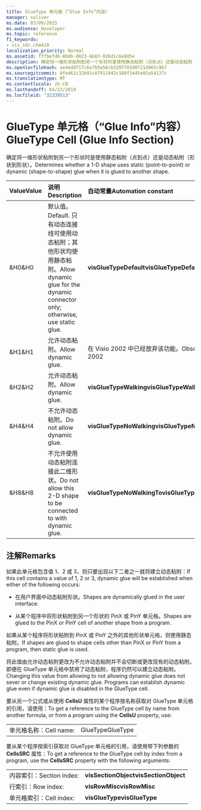 ```yaml
---
title: GlueType 单元格（“Glue Info”内容）
manager: soliver
ms.date: 03/09/2015
ms.audience: Developer
ms.topic: reference
f1_keywords:
- vis_sdr.chm420
localization_priority: Normal
ms.assetid: fffbefd6-8b0b-0023-6b03-026d1c6e885e
description: 确定将一维形状粘附到另一个形状时是使用静态粘附（点到点）还是动态粘附（形状到形状）。
ms.openlocfilehash: ae4eddf17c6e7b5e56cb3397f03d0721d965c9b7
ms.sourcegitcommit: 8fe462c32b91c87911942c188f3445e85a54137c
ms.translationtype: MT
ms.contentlocale: zh-CN
ms.lasthandoff: 04/23/2019
ms.locfileid: "32339513"
---
```

# <a name="gluetype-cell-glue-info-section"></a><span data-ttu-id="bed5f-103">GlueType 单元格（“Glue Info”内容）</span><span class="sxs-lookup"><span data-stu-id="bed5f-103">GlueType Cell (Glue Info Section)</span></span>

<span data-ttu-id="bed5f-104">确定将一维形状粘附到另一个形状时是使用静态粘附（点到点）还是动态粘附（形状到形状）。</span><span class="sxs-lookup"><span data-stu-id="bed5f-104">Determines whether a 1-D shape uses static (point-to-point) or dynamic (shape-to-shape) glue when it is glued to another shape.</span></span>
  
|<span data-ttu-id="bed5f-105">**Value**</span><span class="sxs-lookup"><span data-stu-id="bed5f-105">**Value**</span></span>|<span data-ttu-id="bed5f-106">**说明**</span><span class="sxs-lookup"><span data-stu-id="bed5f-106">**Description**</span></span>|<span data-ttu-id="bed5f-107">**自动常量**</span><span class="sxs-lookup"><span data-stu-id="bed5f-107">**Automation constant**</span></span>|
|:-----|:-----|:-----|
| <span data-ttu-id="bed5f-108">&amp;H0</span><span class="sxs-lookup"><span data-stu-id="bed5f-108">&amp;H0</span></span>  <br/> | <span data-ttu-id="bed5f-109">默认值。</span><span class="sxs-lookup"><span data-stu-id="bed5f-109">Default.</span></span> <span data-ttu-id="bed5f-110">只有动态连接线可使用动态粘附；其他形状均使用静态粘附。</span><span class="sxs-lookup"><span data-stu-id="bed5f-110">Allow dynamic glue for the dynamic connector only; otherwise, use static glue.</span></span>  <br/> |<span data-ttu-id="bed5f-111">**visGlueTypeDefault**</span><span class="sxs-lookup"><span data-stu-id="bed5f-111">**visGlueTypeDefault**</span></span> <br/> |
| <span data-ttu-id="bed5f-112">&amp;H1</span><span class="sxs-lookup"><span data-stu-id="bed5f-112">&amp;H1</span></span>  <br/> | <span data-ttu-id="bed5f-113">允许动态粘附。</span><span class="sxs-lookup"><span data-stu-id="bed5f-113">Allow dynamic glue.</span></span>  <br/> | <span data-ttu-id="bed5f-114">在 Visio 2002 中已经放弃该功能。</span><span class="sxs-lookup"><span data-stu-id="bed5f-114">Obsolete in Visio 2002</span></span>  <br/> |
| <span data-ttu-id="bed5f-115">&amp;H2</span><span class="sxs-lookup"><span data-stu-id="bed5f-115">&amp;H2</span></span>  <br/> | <span data-ttu-id="bed5f-116">允许动态粘附。</span><span class="sxs-lookup"><span data-stu-id="bed5f-116">Allow dynamic glue.</span></span>  <br/> |<span data-ttu-id="bed5f-117">**visGlueTypeWalking**</span><span class="sxs-lookup"><span data-stu-id="bed5f-117">**visGlueTypeWalking**</span></span> <br/> |
| <span data-ttu-id="bed5f-118">&amp;H4</span><span class="sxs-lookup"><span data-stu-id="bed5f-118">&amp;H4</span></span>  <br/> | <span data-ttu-id="bed5f-119">不允许动态粘附。</span><span class="sxs-lookup"><span data-stu-id="bed5f-119">Do not allow dynamic glue.</span></span>  <br/> |<span data-ttu-id="bed5f-120">**visGlueTypeNoWalking**</span><span class="sxs-lookup"><span data-stu-id="bed5f-120">**visGlueTypeNoWalking**</span></span> <br/> |
| <span data-ttu-id="bed5f-121">&amp;H8</span><span class="sxs-lookup"><span data-stu-id="bed5f-121">&amp;H8</span></span>  <br/> | <span data-ttu-id="bed5f-122">不允许使用动态粘附连接此二维形状。</span><span class="sxs-lookup"><span data-stu-id="bed5f-122">Do not allow this 2-D shape to be connected to with dynamic glue.</span></span>  <br/> |<span data-ttu-id="bed5f-123">**visGlueTypeNoWalkingTo**</span><span class="sxs-lookup"><span data-stu-id="bed5f-123">**visGlueTypeNoWalkingTo**</span></span> <br/> |
   
## <a name="remarks"></a><span data-ttu-id="bed5f-124">注解</span><span class="sxs-lookup"><span data-stu-id="bed5f-124">Remarks</span></span>

<span data-ttu-id="bed5f-125">如果此单元格包含值 1、2 或 3，则只要出现以下二者之一就将建立动态粘附：</span><span class="sxs-lookup"><span data-stu-id="bed5f-125">If this cell contains a value of 1, 2 or 3, dynamic glue will be established when either of the following occurs:</span></span>
  
- <span data-ttu-id="bed5f-126">在用户界面中动态粘附形状。</span><span class="sxs-lookup"><span data-stu-id="bed5f-126">Shapes are dynamically glued in the user interface.</span></span>
    
- <span data-ttu-id="bed5f-127">从某个程序中将形状粘附到另一个形状的 PinX 或 PinY 单元格。</span><span class="sxs-lookup"><span data-stu-id="bed5f-127">Shapes are glued to the PinX or PinY cell of another shape from a program.</span></span>
    
<span data-ttu-id="bed5f-128">如果从某个程序将形状粘附到 PinX 或 PinY 之外的其他形状单元格，则使用静态粘附。</span><span class="sxs-lookup"><span data-stu-id="bed5f-128">If shapes are glued to shape cells other than PinX or PinY from a program, then static glue is used.</span></span>
  
<span data-ttu-id="bed5f-p102">将此值由允许动态粘附更改为不允许动态粘附并不会切断或更改现有的动态粘附。即便在 GlueType 单元格中禁用了动态粘附，程序仍然可以建立动态粘附。</span><span class="sxs-lookup"><span data-stu-id="bed5f-p102">Changing this value from allowing to not allowing dynamic glue does not sever or change existing dynamic glue. Programs can establish dynamic glue even if dynamic glue is disabled in the GlueType cell.</span></span>
  
<span data-ttu-id="bed5f-131">要从另一个公式或从使用 **CellsU** 属性的某个程序按名称获取对 GlueType 单元格的引用，请使用：</span><span class="sxs-lookup"><span data-stu-id="bed5f-131">To get a reference to the GlueType cell by name from another formula, or from a program using the **CellsU** property, use:</span></span> 
  
|||
|:-----|:-----|
| <span data-ttu-id="bed5f-132">单元格名称：</span><span class="sxs-lookup"><span data-stu-id="bed5f-132">Cell name:</span></span>  <br/> | <span data-ttu-id="bed5f-133">GlueType</span><span class="sxs-lookup"><span data-stu-id="bed5f-133">GlueType</span></span>  <br/> |
   
<span data-ttu-id="bed5f-134">要从某个程序按索引获取对 GlueType 单元格的引用，请使用带下列参数的 **CellsSRC** 属性：</span><span class="sxs-lookup"><span data-stu-id="bed5f-134">To get a reference to the GlueType cell by index from a program, use the **CellsSRC** property with the following arguments:</span></span> 
  
|||
|:-----|:-----|
| <span data-ttu-id="bed5f-135">内容索引：</span><span class="sxs-lookup"><span data-stu-id="bed5f-135">Section index:</span></span>  <br/> |<span data-ttu-id="bed5f-136">**visSectionObject**</span><span class="sxs-lookup"><span data-stu-id="bed5f-136">**visSectionObject**</span></span> <br/> |
| <span data-ttu-id="bed5f-137">行索引：</span><span class="sxs-lookup"><span data-stu-id="bed5f-137">Row index:</span></span>  <br/> |<span data-ttu-id="bed5f-138">**visRowMisc**</span><span class="sxs-lookup"><span data-stu-id="bed5f-138">**visRowMisc**</span></span> <br/> |
| <span data-ttu-id="bed5f-139">单元格索引：</span><span class="sxs-lookup"><span data-stu-id="bed5f-139">Cell index:</span></span>  <br/> |<span data-ttu-id="bed5f-140">**visGlueType**</span><span class="sxs-lookup"><span data-stu-id="bed5f-140">**visGlueType**</span></span> <br/> |
   

